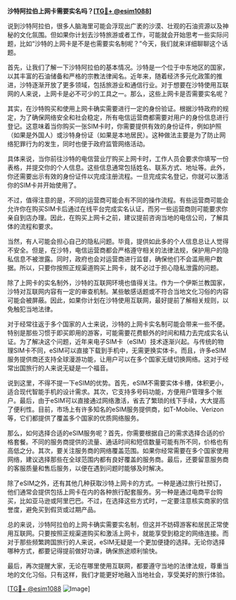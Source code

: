 **沙特阿拉伯上网卡需要实名吗？[[TG💪+ @esim1088](https://t.me/s/esim1088)]**

说到沙特阿拉伯，很多人脑海里可能会浮现出广袤的沙漠、壮观的石油资源以及神秘的文化氛围。但如果你计划去沙特旅游或者工作，可能就会开始思考一些实际问题，比如“沙特的上网卡是不是也需要实名制呢？”今天，我们就来详细聊聊这个话题。

首先，让我们了解一下沙特阿拉伯的基本情况。沙特是一个位于中东地区的国家，以其丰富的石油储备和严格的宗教法律闻名。近年来，随着经济多元化政策的推进，沙特逐渐开放了更多领域，包括旅游业和通信行业。对于想要在沙特使用互联网的人来说，上网卡是必不可少的工具之一。那么，这些上网卡是否需要实名呢？

其实，在沙特购买和使用上网卡确实需要进行一定的身份验证。根据沙特政府的规定，为了确保网络安全和社会稳定，所有电信运营商都需要对用户的身份信息进行登记。这意味着当你购买一张SIM卡时，你需要提供有效的身份证件，例如护照（如果是外国人）或沙特身份证（如果是本地居民）。这种做法主要是为了防止网络犯罪行为的发生，同时也便于政府监管网络活动。

具体来说，当你前往沙特的电信营业厅购买上网卡时，工作人员会要求你填写一份表格，并提交你的个人信息。这些信息通常包括姓名、联系方式、地址等。此外，你还需要出示有效的身份证件以完成注册流程。一旦完成实名登记，你就可以激活你的SIM卡并开始使用了。

不过，值得注意的是，不同的运营商可能会有不同的操作流程。有些运营商可能会允许你在购买SIM卡后通过在线平台完成实名认证，而另一些运营商则可能要求你亲自到店办理。因此，在购买上网卡之前，建议提前咨询当地的电信公司，了解具体的流程和要求。

当然，有人可能会担心自己的隐私问题。毕竟，提供如此多的个人信息总让人觉得不安全。但是，在沙特，电信运营商都会严格遵守相关的法律法规，保护用户的隐私信息不被泄露。同时，政府也会对运营商进行监督，确保他们不会滥用用户数据。所以，只要你按照正规渠道购买上网卡，就不必过于担心隐私泄露的问题。

除了上网卡的实名制外，沙特的互联网环境也值得关注。作为一个伊斯兰教国家，沙特对互联网内容有一定的审查机制。某些敏感话题或不符合当地文化习俗的内容可能会被屏蔽。因此，如果你计划在沙特使用互联网，最好提前了解相关规则，以免触犯当地法律。

对于经常往返于多个国家的人士来说，沙特的上网卡实名制可能会带来一些不便。特别是那些习惯于即买即用的游客，可能需要花费额外的时间和精力去完成实名认证。为了解决这个问题，近年来电子SIM卡（eSIM）技术逐渐兴起。与传统的物理SIM卡不同，eSIM可以直接下载到手机中，无需更换实体卡。而且，许多eSIM服务提供商还支持全球漫游功能，让用户可以在多个国家无缝切换网络。这对于经常出国旅行的人来说无疑是一个福音。

说到这里，不得不提一下eSIM的优势。首先，eSIM不需要实体卡槽，体积更小，适合现代智能手机的设计需求。其次，它支持多号码功能，方便用户管理多个账户。最后，由于eSIM可以直接通过网络激活，省去了繁琐的线下手续，大大提高了便利性。目前，市场上有许多知名的eSIM服务提供商，如T-Mobile、Verizon等，它们都提供了覆盖多个国家的优质网络服务。

那么，如何选择合适的eSIM服务呢？首先，你需要根据自己的需求选择合适的价格套餐。不同的服务商提供的流量、通话时间和短信数量可能有所不同，价格也有高低之分。其次，要关注服务商的网络覆盖范围。如果你经常需要在多个国家使用网络，建议选择那些在全球范围内都有良好覆盖的服务商。最后，还要留意服务商的客服质量和售后服务，以便在遇到问题时能够及时解决。

除了eSIM之外，还有其他几种获取沙特上网卡的方式。一种是通过旅行社预订，他们通常会提供包括上网卡在内的各种旅行配套服务。另一种是通过电商平台购买，比如亚马逊或阿里巴巴。不过，在选择这些方式时，一定要注意核实商家的信誉度，避免买到假货或过期产品。

总的来说，沙特阿拉伯的上网卡确实需要实名制，但这并不妨碍游客和居民正常使用互联网。只要按照正规渠道购买和激活上网卡，就能享受到稳定的网络连接。而对于那些频繁跨国旅行的人来说，eSIM无疑是一个更加便捷的选择。无论你选择哪种方式，都要记得提前做好功课，确保旅途顺利愉快。

最后，再次提醒大家，无论在哪里使用互联网，都要遵守当地的法律法规，尊重当地的文化习俗。只有这样，我们才能更好地融入当地社会，享受美好的旅行体验。

[[TG💪+ @esim1088](https://t.me/s/esim1088) ![Image](https://i.postimg.cc/4NQfJmqS/Snipaste-2025-05-13-00-14-12.png)]